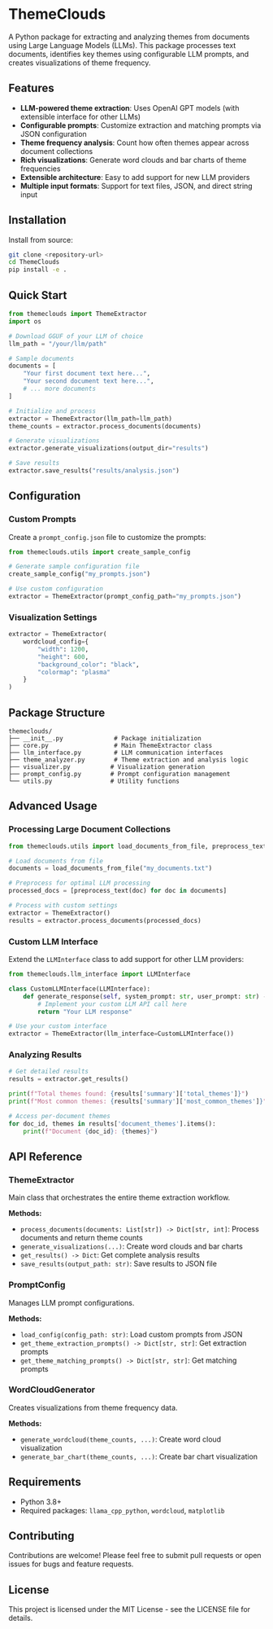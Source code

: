 # ThemeClouds

A Python package for extracting and analyzing themes from documents using Large Language Models (LLMs). This package processes text documents, identifies key themes using configurable LLM prompts, and creates visualizations of theme frequency.

## Features

- **LLM-powered theme extraction**: Uses OpenAI GPT models (with extensible interface for other LLMs)
- **Configurable prompts**: Customize extraction and matching prompts via JSON configuration
- **Theme frequency analysis**: Count how often themes appear across document collections
- **Rich visualizations**: Generate word clouds and bar charts of theme frequencies
- **Extensible architecture**: Easy to add support for new LLM providers
- **Multiple input formats**: Support for text files, JSON, and direct string input

## Installation

Install from source:

```bash
git clone <repository-url>
cd ThemeClouds
pip install -e .
```

## Quick Start

```python
from themeclouds import ThemeExtractor
import os

# Download GGUF of your LLM of choice
llm_path = "/your/llm/path"

# Sample documents
documents = [
    "Your first document text here...",
    "Your second document text here...",
    # ... more documents
]

# Initialize and process
extractor = ThemeExtractor(llm_path=llm_path)
theme_counts = extractor.process_documents(documents)

# Generate visualizations
extractor.generate_visualizations(output_dir="results")

# Save results
extractor.save_results("results/analysis.json")
```

## Configuration

### Custom Prompts

Create a `prompt_config.json` file to customize the prompts:

```python
from themeclouds.utils import create_sample_config

# Generate sample configuration file
create_sample_config("my_prompts.json")

# Use custom configuration
extractor = ThemeExtractor(prompt_config_path="my_prompts.json")
```

### Visualization Settings

```python
extractor = ThemeExtractor(
    wordcloud_config={
        "width": 1200,
        "height": 600,
        "background_color": "black",
        "colormap": "plasma"
    }
)
```

## Package Structure

```
themeclouds/
├── __init__.py              # Package initialization
├── core.py                  # Main ThemeExtractor class
├── llm_interface.py         # LLM communication interfaces
├── theme_analyzer.py        # Theme extraction and analysis logic
├── visualizer.py           # Visualization generation
├── prompt_config.py        # Prompt configuration management
└── utils.py                # Utility functions
```

## Advanced Usage

### Processing Large Document Collections

```python
from themeclouds.utils import load_documents_from_file, preprocess_text

# Load documents from file
documents = load_documents_from_file("my_documents.txt")

# Preprocess for optimal LLM processing
processed_docs = [preprocess_text(doc) for doc in documents]

# Process with custom settings
extractor = ThemeExtractor()
results = extractor.process_documents(processed_docs)
```

### Custom LLM Interface

Extend the `LLMInterface` class to add support for other LLM providers:

```python
from themeclouds.llm_interface import LLMInterface

class CustomLLMInterface(LLMInterface):
    def generate_response(self, system_prompt: str, user_prompt: str) -> str:
        # Implement your custom LLM API call here
        return "Your LLM response"

# Use your custom interface
extractor = ThemeExtractor(llm_interface=CustomLLMInterface())
```

### Analyzing Results

```python
# Get detailed results
results = extractor.get_results()

print(f"Total themes found: {results['summary']['total_themes']}")
print(f"Most common themes: {results['summary']['most_common_themes']}")

# Access per-document themes
for doc_id, themes in results['document_themes'].items():
    print(f"Document {doc_id}: {themes}")
```

## API Reference

### ThemeExtractor

Main class that orchestrates the entire theme extraction workflow.

**Methods:**
- `process_documents(documents: List[str]) -> Dict[str, int]`: Process documents and return theme counts
- `generate_visualizations(...)`: Create word clouds and bar charts
- `get_results() -> Dict`: Get complete analysis results
- `save_results(output_path: str)`: Save results to JSON file

### PromptConfig

Manages LLM prompt configurations.

**Methods:**
- `load_config(config_path: str)`: Load custom prompts from JSON
- `get_theme_extraction_prompts() -> Dict[str, str]`: Get extraction prompts
- `get_theme_matching_prompts() -> Dict[str, str]`: Get matching prompts

### WordCloudGenerator

Creates visualizations from theme frequency data.

**Methods:**
- `generate_wordcloud(theme_counts, ...)`: Create word cloud visualization
- `generate_bar_chart(theme_counts, ...)`: Create bar chart visualization

## Requirements

- Python 3.8+
- Required packages: `llama_cpp_python`, `wordcloud`, `matplotlib`

## Contributing

Contributions are welcome! Please feel free to submit pull requests or open issues for bugs and feature requests.

## License

This project is licensed under the MIT License - see the LICENSE file for details.
